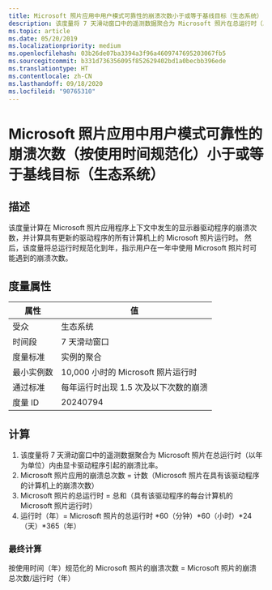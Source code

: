 ```yaml
---
title: Microsoft 照片应用中用户模式可靠性的崩溃次数小于或等于基线目标（生态系统）
description: 该度量将 7 天滑动窗口中的遥测数据聚合为 Microsoft 照片在总运行时（以年为单位）内由显卡驱动程序引起的崩溃比率
ms.topic: article
ms.date: 05/20/2019
ms.localizationpriority: medium
ms.openlocfilehash: 03b26de07ba3394a3f96a4609747695203067fb5
ms.sourcegitcommit: b331d736356095f852629402bd1a0becbb396ede
ms.translationtype: HT
ms.contentlocale: zh-CN
ms.lasthandoff: 09/18/2020
ms.locfileid: "90765310"
---
```

# <a name="number-of-user-mode-reliability-for-crashes-in-microsoft-photos-app-normalized-by-usage-is-less-than-or-equal-to-the-baseline-goal-ecosystem"></a>Microsoft 照片应用中用户模式可靠性的崩溃次数（按使用时间规范化）小于或等于基线目标（生态系统）

## <a name="description"></a>描述

该度量计算在 Microsoft 照片应用程序上下文中发生的显示器驱动程序的崩溃次数，并计算具有更新的驱动程序的所有计算机上的 Microsoft 照片运行时。 然后，该度量将总运行时规范化到年，指示用户在一年中使用 Microsoft 照片时可能遇到的崩溃次数。

## <a name="measure-attributes"></a>度量属性

|属性|值|
|----|----|
|受众|生态系统|
|时间段|7 天滑动窗口|
|度量标准|实例的聚合|
|最小实例数|10,000 小时的 Microsoft 照片运行时 |
|通过标准|每年运行时出现 1.5 次及以下次数的崩溃|
|度量 ID|20240794|

## <a name="calculation"></a>计算

1. 该度量将 7 天滑动窗口中的遥测数据聚合为 Microsoft 照片在总运行时（以年为单位）内由显卡驱动程序引起的崩溃比率。
2. Microsoft 照片应用的崩溃总次数 = 计数（Microsoft 照片在具有该驱动程序的计算机上的崩溃次数）
3. Microsoft 照片的总运行时 = 总和（具有该驱动程序的每台计算机的 Microsoft 照片运行时）
4. 运行时（年）= Microsoft 照片的总运行时 \*60（分钟）\*60（小时）\*24（天）\*365（年）

### <a name="final-calculation"></a>最终计算

按使用时间（年）规范化的 Microsoft 照片的崩溃次数 = Microsoft 照片的崩溃总次数/运行时（年）
